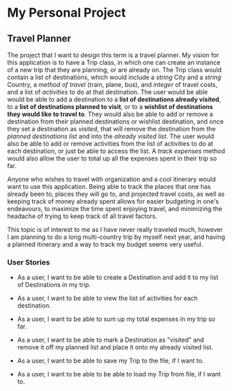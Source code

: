 # My Personal Project
## Travel Planner

The project that I want to design this term is a travel planner. My vision for 
this application is to have a Trip class, in which one can create an instance of
a new trip that they are planning, or are already on. The Trip class would contain
a list of destinations, which would include a *string* City and a *string* Country, a 
*method of travel* (train, plane, bus), and *integer* of 
travel costs, and a list of *activities* to do at that destination. The user would be able would 
be able to add a destination to a **list of destinations already visited**, 
to a **list of destinations planned to visit**,
or to a **wishlist of destinations they would like to travel to**. They would also be
able to add or remove a destination from their planned destinations or wishlist
destination, and once they set a destination as *visited*, that will remove
the destination from the *planned destinations list* and into the *already 
visited list*. The user would also be able to add or remove activities from the list of
activities to do at each destination, or just be able to access the list. A *track expenses*
method would also allow the user to total up all the expenses spent in their trip so far.

Anyone who wishes to travel with organization and a cool itinerary would 
want to use this application. Being able to track the places that one has
already been to, places they will go to, and projected travel costs, as well
as keeping track of money already spent allows for easier budgeting in 
one's endeavours, to maximize the time spent enjoying travel, and minimizing
the headache of trying to keep track of all travel factors.

This topic is of interest to me as I have never really traveled much, 
however I am planning to do a long multi-country trip by myself next year,
and having a planned itinerary and a way to track my budget seems very
useful.


### User Stories 
- As a user, I want to be able to create a Destination and add it to 
my list of Destinations in my trip.
- As a user, I want to be able to view the list of activities for each destination.
- As a user, I want to be able to sum up my total expenses in my trip so far.
- As a user, I want to be able to mark a Destination as "visited" and remove it
off my planned list and place it onto my already visited list.

- As a user, I want to be able to save my Trip to the file, if I want to.
- As a user, I want to be able to be able to load my Trip from file, if I want to.